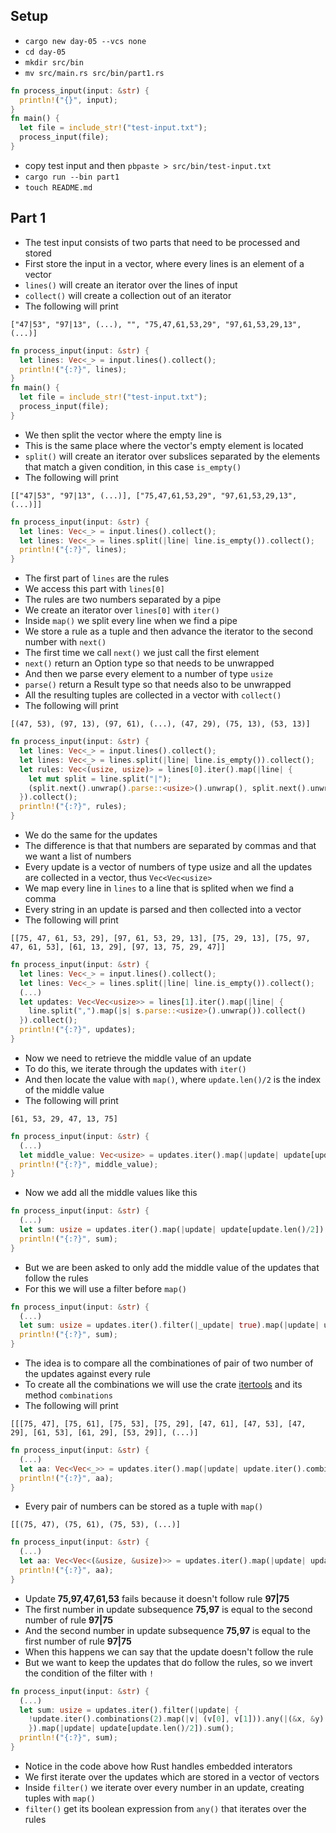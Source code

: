 ## Setup
- `cargo new day-05 --vcs none`
- `cd day-05`
- `mkdir src/bin`
- `mv src/main.rs src/bin/part1.rs`
```rust
fn process_input(input: &str) {
  println!("{}", input);
}
fn main() {
  let file = include_str!("test-input.txt");
  process_input(file);
}
```
- copy test input and then `pbpaste > src/bin/test-input.txt`
- `cargo run --bin part1`
- `touch README.md`

## Part 1
- The test input consists of two parts that need to be processed and stored
- First store the input in a vector, where every lines is an element of a vector
- `lines()` will create an iterator over the lines of input
- `collect()` will create a collection out of an iterator
- The following will print
```
["47|53", "97|13", (...), "", "75,47,61,53,29", "97,61,53,29,13", (...)]
```
```rust
fn process_input(input: &str) {
  let lines: Vec<_> = input.lines().collect();
  println!("{:?}", lines);
}
fn main() {
  let file = include_str!("test-input.txt");
  process_input(file);
}
```
- We then split the vector where the empty line is
- This is the same place where the vector's empty element is located
- `split()` will create an iterator over subslices separated by the elements that match a given condition, in this case `is_empty()`
- The following will print
```
[["47|53", "97|13", (...)], ["75,47,61,53,29", "97,61,53,29,13", (...)]]
```
```rust
fn process_input(input: &str) {
  let lines: Vec<_> = input.lines().collect();
  let lines: Vec<_> = lines.split(|line| line.is_empty()).collect();
  println!("{:?}", lines);
}
```
- The first part of `lines` are the rules
- We access this part with `lines[0]`
- The rules are two numbers separated by a pipe
- We create an iterator over `lines[0]` with `iter()`
- Inside `map()` we split every line when we find a pipe
- We store a rule as a tuple and then advance the iterator to the second number with `next()`
- The first time we call `next()` we just call the first element
- `next()` return an Option type so that needs to be unwrapped
- And then we parse every element to a number of type `usize`
- `parse()` return a Result type so that needs also to be unwrapped
- All the resulting tuples are collected in a vector with `collect()`
- The following will print
```
[(47, 53), (97, 13), (97, 61), (...), (47, 29), (75, 13), (53, 13)]
```
```rust
fn process_input(input: &str) {
  let lines: Vec<_> = input.lines().collect();
  let lines: Vec<_> = lines.split(|line| line.is_empty()).collect();
  let rules: Vec<(usize, usize)> = lines[0].iter().map(|line| {
    let mut split = line.split("|");
    (split.next().unwrap().parse::<usize>().unwrap(), split.next().unwrap().parse::<usize>().unwrap())
  }).collect();
  println!("{:?}", rules);
}
```
- We do the same for the updates
- The difference is that that numbers are separated by commas and that we want a list of numbers
- Every update is a vector of numbers of type usize and all the updates are collected in a vector, thus `Vec<Vec<usize>`
- We map every line in `lines` to a line that is splited when we find a comma
- Every string in an update is parsed and then collected into a vector
- The following will print
```
[[75, 47, 61, 53, 29], [97, 61, 53, 29, 13], [75, 29, 13], [75, 97, 47, 61, 53], [61, 13, 29], [97, 13, 75, 29, 47]]
```
```rust
fn process_input(input: &str) {
  let lines: Vec<_> = input.lines().collect();
  let lines: Vec<_> = lines.split(|line| line.is_empty()).collect();
  (...)
  let updates: Vec<Vec<usize>> = lines[1].iter().map(|line| {
    line.split(",").map(|s| s.parse::<usize>().unwrap()).collect()
  }).collect();
  println!("{:?}", updates);
}
```
- Now we need to retrieve the middle value of an update
- To do this, we iterate through the updates with `iter()`
- And then locate the value with `map()`, where `update.len()/2` is the index of the middle value
- The following will print
```
[61, 53, 29, 47, 13, 75]
```
```rust
fn process_input(input: &str) {
  (...)
  let middle_value: Vec<usize> = updates.iter().map(|update| update[update.len()/2]).collect();
  println!("{:?}", middle_value);
}
```
- Now we add all the middle values like this
```rust
fn process_input(input: &str) {
  (...)
  let sum: usize = updates.iter().map(|update| update[update.len()/2]).sum();
  println!("{:?}", sum);
}
```
- But we are been asked to only add the middle value of the updates that follow the rules
- For this we will use a filter before `map()`
```rust
fn process_input(input: &str) {
  (...)
  let sum: usize = updates.iter().filter(|_update| true).map(|update| update[update.len()/2]).sum();
  println!("{:?}", sum);
}
```
- The idea is to compare all the combinationes of pair of two number of the updates against every rule
- To create all the combinations we will use the crate [itertools](https://crates.io/crates/itertools) and its method `combinations`
- The following will print
```
[[[75, 47], [75, 61], [75, 53], [75, 29], [47, 61], [47, 53], [47, 29], [61, 53], [61, 29], [53, 29]], (...)]
```
```rust
fn process_input(input: &str) {
  (...)
  let aa: Vec<Vec<_>> = updates.iter().map(|update| update.iter().combinations(2).collect()).collect();
  println!("{:?}", aa);
}
```
- Every pair of numbers can be stored as a tuple with `map()`
```
[[(75, 47), (75, 61), (75, 53), (...)]
```
```rust
fn process_input(input: &str) {
  (...)
  let aa: Vec<Vec<(&usize, &usize)>> = updates.iter().map(|update| update.iter().combinations(2).map(|v| (v[0], v[1])).collect()).collect();
  println!("{:?}", aa);
}
```
- Update **75,97,47,61,53** fails because it doesn't follow rule **97|75**
- The first number in update subsequence **75,97** is equal to the second number of rule **97|75**
- And the second number in update subsequence **75,97** is equal to the first number of rule **97|75**
- When this happens we can say that the update doesn't follow the rule
- But we want to keep the updates that do follow the rules, so we invert the condition of the filter with `!`
```rust
fn process_input(input: &str) {
  (...)
  let sum: usize = updates.iter().filter(|update| {
    !update.iter().combinations(2).map(|v| (v[0], v[1])).any(|(&x, &y)| rules.iter().any(|r| r.1 == x && r.0 == y))
    }).map(|update| update[update.len()/2]).sum();
  println!("{:?}", sum);
}
```
- Notice in the code above how Rust handles embedded interators
- We first iterate over the updates which are stored in a vector of vectors
- Inside `filter()` we iterate over every number in an update, creating tuples with `map()`
- `filter()` get its boolean expression from `any()` that iterates over the rules
